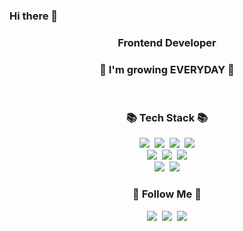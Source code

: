 ### Hi there 👋

<h3 align="center">Frontend Developer</h3>
<h3 align="center">🌱 I'm growing EVERYDAY 🌱</h3>
<br>
<h3 align="center">📚 Tech Stack 📚</h3>
<p align="center">
  <img src="https://img.shields.io/badge/REACT-61DAFB?style=flat-square&logo=REACT&logoColor=black" />&nbsp
  <img src="https://img.shields.io/badge/REDUX-764ABC?style=flat-square&logo=REDUX&logoColor=white" />&nbsp
  <img src="https://img.shields.io/badge/JAVASCRIPT-ffb13b?style=flat-square&logo=JAVASCRIPT&logoColor=white" />&nbsp 
  <img src="https://img.shields.io/badge/TYPESCRIPT-3178C6?style=flat-square&logo=TYPESCRIPT&logoColor=white" />
  <br>
  <img src="https://img.shields.io/badge/HTML5-E34F26?style=flat-square&logo=HTML5&logoColor=white" />&nbsp
  <img src="https://img.shields.io/badge/CSS3-1572B6?style=flat-square&logo=CSS3&logoColor=white" />&nbsp 
  <img src="https://img.shields.io/badge/SASS-CC6699?style=flat-square&logo=SASS&logoColor=white" />
  <br>
  <img src="https://img.shields.io/badge/STYLEDCOMPONENTS-DB7093?style=flat-square&logo=STYLEDCOMPONENTS&logoColor=white" />&nbsp
  <img src="https://img.shields.io/badge/FIGMA-F24E1E?style=flat-square&logo=FIGMA&logoColor=white" />
</p>

<h3 align="center">🌈 Follow Me 🌈</h3>
<p align="center">
  <a href="https://velog.io/@yyjjvv"><img src="https://img.shields.io/badge/Blog-20C997?style=flat-square&logo=Velog&logoColor=white&link=https://velog.io/@yyjjvv"/></a>&nbsp
  <a href="https://www.linkedin.com/in/jiwonyoo/"><img src="https://img.shields.io/badge/LinkedIn-0A66C2?style=flat-square&logo=LinkedIn&logoColor=white&link=https://www.linkedin.com/in/jiwonyoo/"/></a>&nbsp
  <a href="mailto:jiwonyoo66@gmail.com"><img src="https://img.shields.io/badge/Gmail-d14836?style=flat-square&logo=Gmail&logoColor=white&link=jiwonyoo66@gmail.com"/></a>
</p>
<!--
**yyjjvv/yyjjvv** is a ✨ _special_ ✨ repository because its `README.md` (this file) appears on your GitHub profile.

Here are some ideas to get you started:

- 🔭 I’m currently working on ...
- 🌱 I’m currently learning ...
- 👯 I’m looking to collaborate on ...
- 🤔 I’m looking for help with ...
- 💬 Ask me about ...
- 📫 How to reach me: ...
- 😄 Pronouns: ...
- ⚡ Fun fact: ...
-->
